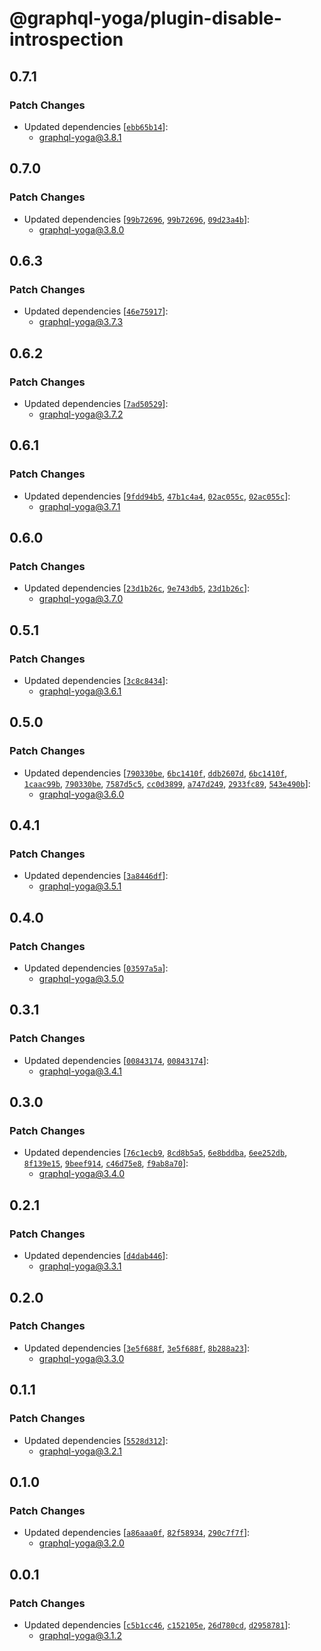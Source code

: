 # @graphql-yoga/plugin-disable-introspection

## 0.7.1

### Patch Changes

- Updated dependencies [[`ebb65b14`](https://github.com/dotansimha/graphql-yoga/commit/ebb65b14b29bbb4c50c6bb242262444315e99a73)]:
  - graphql-yoga@3.8.1

## 0.7.0

### Patch Changes

- Updated dependencies [[`99b72696`](https://github.com/dotansimha/graphql-yoga/commit/99b726961b45b9c22d6383e2fe7212d21d324553), [`99b72696`](https://github.com/dotansimha/graphql-yoga/commit/99b726961b45b9c22d6383e2fe7212d21d324553), [`09d23a4b`](https://github.com/dotansimha/graphql-yoga/commit/09d23a4b3b22f520c41f3cebbe3b11ffbda39557)]:
  - graphql-yoga@3.8.0

## 0.6.3

### Patch Changes

- Updated dependencies [[`46e75917`](https://github.com/dotansimha/graphql-yoga/commit/46e75917f784abcb4ea9968bf3d73660df157b21)]:
  - graphql-yoga@3.7.3

## 0.6.2

### Patch Changes

- Updated dependencies [[`7ad50529`](https://github.com/dotansimha/graphql-yoga/commit/7ad505294ecccf21a0449b739c359396bc97121f)]:
  - graphql-yoga@3.7.2

## 0.6.1

### Patch Changes

- Updated dependencies [[`9fdd94b5`](https://github.com/dotansimha/graphql-yoga/commit/9fdd94b5697b55693a2a7bd48a2da4c3ba8ac3f8), [`47b1c4a4`](https://github.com/dotansimha/graphql-yoga/commit/47b1c4a4fa72043b02307822395c016bd523f949), [`02ac055c`](https://github.com/dotansimha/graphql-yoga/commit/02ac055cad3f7cb0fb08bb003a8a1971e4f48a23), [`02ac055c`](https://github.com/dotansimha/graphql-yoga/commit/02ac055cad3f7cb0fb08bb003a8a1971e4f48a23)]:
  - graphql-yoga@3.7.1

## 0.6.0

### Patch Changes

- Updated dependencies [[`23d1b26c`](https://github.com/dotansimha/graphql-yoga/commit/23d1b26cde5d86e21deb74846348e077b4fdf620), [`9e743db5`](https://github.com/dotansimha/graphql-yoga/commit/9e743db5f43a8e6e5944667ddec349005dbb2cd9), [`23d1b26c`](https://github.com/dotansimha/graphql-yoga/commit/23d1b26cde5d86e21deb74846348e077b4fdf620)]:
  - graphql-yoga@3.7.0

## 0.5.1

### Patch Changes

- Updated dependencies [[`3c8c8434`](https://github.com/dotansimha/graphql-yoga/commit/3c8c843409fa1c06873d8599ebd7b02f6819dad4)]:
  - graphql-yoga@3.6.1

## 0.5.0

### Patch Changes

- Updated dependencies [[`790330be`](https://github.com/dotansimha/graphql-yoga/commit/790330beac3e6f2e85e128f9df9ba0bb1c53d5f5), [`6bc1410f`](https://github.com/dotansimha/graphql-yoga/commit/6bc1410f0d23dd88dfc708dad8dceecfaa5fab78), [`ddb2607d`](https://github.com/dotansimha/graphql-yoga/commit/ddb2607d5495245b360e29e38b826609ff93f2ce), [`6bc1410f`](https://github.com/dotansimha/graphql-yoga/commit/6bc1410f0d23dd88dfc708dad8dceecfaa5fab78), [`1caac99b`](https://github.com/dotansimha/graphql-yoga/commit/1caac99b39a09594d54402665a852e2933f0b7da), [`790330be`](https://github.com/dotansimha/graphql-yoga/commit/790330beac3e6f2e85e128f9df9ba0bb1c53d5f5), [`7587d5c5`](https://github.com/dotansimha/graphql-yoga/commit/7587d5c575bffb746d611cbbce36d2ee5cbe4f69), [`cc0d3899`](https://github.com/dotansimha/graphql-yoga/commit/cc0d389912538f2dd290976a738f1b09f1d87b8d), [`a747d249`](https://github.com/dotansimha/graphql-yoga/commit/a747d24976de5ed6bd05013ba451bffea05f4e8c), [`2933fc89`](https://github.com/dotansimha/graphql-yoga/commit/2933fc895702a26d13a466035e0d613629f569ec), [`543e490b`](https://github.com/dotansimha/graphql-yoga/commit/543e490b12e4b86934133e8c6cd08450247451c1)]:
  - graphql-yoga@3.6.0

## 0.4.1

### Patch Changes

- Updated dependencies [[`3a8446df`](https://github.com/dotansimha/graphql-yoga/commit/3a8446dfb50c6d234e030cd1e4260c5de9daefc4)]:
  - graphql-yoga@3.5.1

## 0.4.0

### Patch Changes

- Updated dependencies [[`03597a5a`](https://github.com/dotansimha/graphql-yoga/commit/03597a5accfab9aa10380188e1fd0b7c0727a59c)]:
  - graphql-yoga@3.5.0

## 0.3.1

### Patch Changes

- Updated dependencies [[`00843174`](https://github.com/dotansimha/graphql-yoga/commit/008431747787dd6c6b26f4cb44c7c6f3053f162e), [`00843174`](https://github.com/dotansimha/graphql-yoga/commit/008431747787dd6c6b26f4cb44c7c6f3053f162e)]:
  - graphql-yoga@3.4.1

## 0.3.0

### Patch Changes

- Updated dependencies [[`76c1ecb9`](https://github.com/dotansimha/graphql-yoga/commit/76c1ecb985887ee45f0f934216b7a629e3c2db6d), [`8cd8b5a5`](https://github.com/dotansimha/graphql-yoga/commit/8cd8b5a5ab1dd28e2a2ddd7424c98c0493c535ad), [`6e8bddba`](https://github.com/dotansimha/graphql-yoga/commit/6e8bddba7eb21b596cea0a2d4c313bb84a5c3aa1), [`6ee252db`](https://github.com/dotansimha/graphql-yoga/commit/6ee252dbed6f38840284bbe47c72c453ac8e648b), [`8f139e15`](https://github.com/dotansimha/graphql-yoga/commit/8f139e155b5cd59ca97912cccdc45b8b7d2909e6), [`9beef914`](https://github.com/dotansimha/graphql-yoga/commit/9beef91485e076f19928e73fdc65aa2979f88eef), [`c46d75e8`](https://github.com/dotansimha/graphql-yoga/commit/c46d75e82456d7aecd8e562cf85bd314d19d2a97), [`f9ab8a70`](https://github.com/dotansimha/graphql-yoga/commit/f9ab8a70a5498ea8bb924a01b9873f439bd1a0c8)]:
  - graphql-yoga@3.4.0

## 0.2.1

### Patch Changes

- Updated dependencies [[`d4dab446`](https://github.com/dotansimha/graphql-yoga/commit/d4dab446046695932a92ea4ccabb537a57bf3d00)]:
  - graphql-yoga@3.3.1

## 0.2.0

### Patch Changes

- Updated dependencies [[`3e5f688f`](https://github.com/dotansimha/graphql-yoga/commit/3e5f688f2cbe02dd2fb4be69831d268aee52c5b5), [`3e5f688f`](https://github.com/dotansimha/graphql-yoga/commit/3e5f688f2cbe02dd2fb4be69831d268aee52c5b5), [`8b288a23`](https://github.com/dotansimha/graphql-yoga/commit/8b288a23c882ec643406c7e3cf7a19980abdd381)]:
  - graphql-yoga@3.3.0

## 0.1.1

### Patch Changes

- Updated dependencies [[`5528d312`](https://github.com/dotansimha/graphql-yoga/commit/5528d312d46281651b330c12f1b9f7a7d64ef3da)]:
  - graphql-yoga@3.2.1

## 0.1.0

### Patch Changes

- Updated dependencies [[`a86aaa0f`](https://github.com/dotansimha/graphql-yoga/commit/a86aaa0f673037e9207ca12e48f54e7e43963a47), [`82f58934`](https://github.com/dotansimha/graphql-yoga/commit/82f5893446e3c55519194a1ca1d784120cbe7098), [`290c7f7f`](https://github.com/dotansimha/graphql-yoga/commit/290c7f7fde5e604b2a8ac90f93b15e143ea09a92)]:
  - graphql-yoga@3.2.0

## 0.0.1

### Patch Changes

- Updated dependencies [[`c5b1cc46`](https://github.com/dotansimha/graphql-yoga/commit/c5b1cc46f67c4516fcaeb6247f56da4ca7dd7511), [`c152105e`](https://github.com/dotansimha/graphql-yoga/commit/c152105eeed34be2f6380406739a57310729f353), [`26d780cd`](https://github.com/dotansimha/graphql-yoga/commit/26d780cd683b15d38880387081455311b57da4ec), [`d2958781`](https://github.com/dotansimha/graphql-yoga/commit/d2958781d4f3959f89056092f6f12a2953f5497b)]:
  - graphql-yoga@3.1.2
